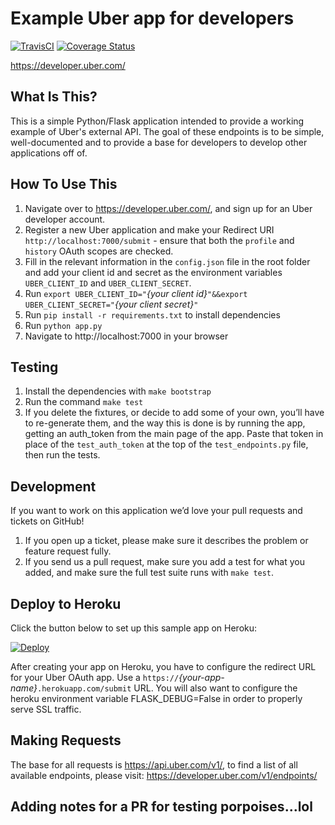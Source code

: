 Example Uber app for developers
==============================

[![TravisCI](https://travis-ci.org/uber/Python-Sample-Application.svg?branch=master)](https://travis-ci.org/uber/Python-Sample-Application)
[![Coverage Status](https://coveralls.io/repos/uber/Python-Sample-Application/badge.png)](https://coveralls.io/r/uber/Python-Sample-Application)

https://developer.uber.com/

What Is This?
-------------

This is a simple Python/Flask application intended to provide a working example of Uber's external API. The goal of these endpoints is to be simple, well-documented and to provide a base for developers to develop other applications off of.


How To Use This
---------------

1. Navigate over to https://developer.uber.com/, and sign up for an Uber developer account.
2. Register a new Uber application and make your Redirect URI `http://localhost:7000/submit` - ensure that both the `profile` and `history` OAuth scopes are checked.
3. Fill in the relevant information in the `config.json` file in the root folder and add your client id and secret as the environment variables `UBER_CLIENT_ID` and `UBER_CLIENT_SECRET`.
4. Run `export UBER_CLIENT_ID="`*{your client id}*`"&&export UBER_CLIENT_SECRET="`*{your client secret}*`"`
5. Run `pip install -r requirements.txt` to install dependencies
6. Run `python app.py`
7. Navigate to http://localhost:7000 in your browser


Testing
-------

1. Install the dependencies with `make bootstrap`
2. Run the command `make test`
3. If you delete the fixtures, or decide to add some of your own, you’ll have to re-generate them, and the way this is done is by running the app, getting an auth_token from the main page of the app. Paste that token in place of the `test_auth_token` at the top of the `test_endpoints.py` file, then run the tests.


Development
-----------

If you want to work on this application we’d love your pull requests and tickets on GitHub!

1. If you open up a ticket, please make sure it describes the problem or feature request fully.
2. If you send us a pull request, make sure you add a test for what you added, and make sure the full test suite runs with `make test`.

Deploy to Heroku
----------------

Click the button below to set up this sample app on Heroku:

[![Deploy](https://www.herokucdn.com/deploy/button.png)](https://heroku.com/deploy)

After creating your app on Heroku, you have to configure the redirect URL for your Uber OAuth app. Use a `https://`*{your-app-name}*`.herokuapp.com/submit` URL.
You will also want to configure the heroku environment variable FLASK_DEBUG=False in order to properly serve SSL traffic.

Making Requests
---------------

The base for all requests is https://api.uber.com/v1/, to find a list of all available endpoints, please visit: https://developer.uber.com/v1/endpoints/


## Adding notes for a PR for testing porpoises...lol

